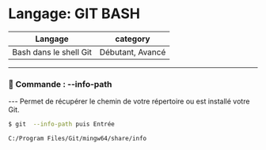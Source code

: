 # Langage: GIT BASH

| Langage  | category |
| ------------- | ------------- |
| Bash dans le shell Git  | Débutant, Avancé |

***


### 📢 Commande : --info-path

--- Permet de récupérer le chemin de votre répertoire ou est installé votre Git.
```bash
$ git  --info-path puis Entrée
```

```sh
C:/Program Files/Git/mingw64/share/info
```
